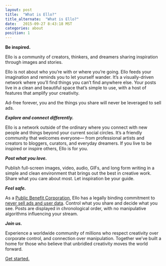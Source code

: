```yaml
---
layout: post
title:  "What is Ello?"
title_alternate:  "What is Ello?"
date:   2015-09-27 8:43:18 MST
categories: about
position: 1
---
```


**Be inspired.**

Ello is a community of creators, thinkers, and dreamers sharing inspiration through images and stories.  

Ello is not about who you’re with or where you’re going. Ello feeds your imagination and reminds you to let yourself wander.  It’s a visually-driven network where you’ll find things you can’t find anywhere else. Your posts live in a clean and beautiful space that’s simple to use, with a host of features that amplify your creativity. 

Ad-free forever, you and the things you share will never be leveraged to sell ads. 

_**Explore and connect differently.**_ 

Ello is a network outside of the ordinary where you connect with new people and things beyond your current social circles. It’s a friendly community that welcomes everyone— from professional artists and creators to bloggers, curators, and everyday dreamers. If you live to be inspired or inspire others, Ello is for you.

_**Post what you love.**_

Publish full-screen images, video, audio, GIFs, and long form writing in a simple and clean environment that brings out the best in creative work. Share what you care about most. Let inspiration be your guide. 

_**Feel safe.**_

As a [Public Benefit Corporation](https://ello.co/wtf/about/pbc/), Ello has a legally binding commitment to [never sell ads and user data](https://ello.co/wtf/about/ello-tracking-and-your-data/). Control what you share and decide what you see. Posts are displayed in chronological order, with no manipulative algorithms influencing your stream. 

_**Join us.**_

Experience a worldwide community of millions who respect creativity over corporate control, and connection over manipulation. Together we’ve built a home for those who believe that unbridled creativity moves the world forward. 

<a class="blackbutton" href="https://ello.co/">Get started.</a>

